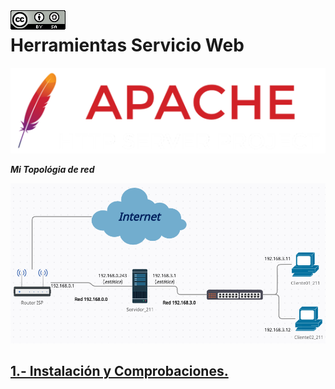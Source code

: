 <img src="./imagenes/MI-LICENCIA88x31.png" style="float: left; margin-right: 10px;" />

# Herramientas Servicio Web
![logo apache](/imagenes/apacheLogo.png)




***Mi Topológia de red***

![red](/imagenes/red.png)

## [1.- Instalación y Comprobaciones.](./apache2/instalacionYComprobaciones)
<!-- ## [2.- Modelo Crear Usuario.](./LDIF/juan.ldif)
## [3.- Modificación de usuario.](./LDIF/CambioJuan.ldif)
## [4.- Modificación varios usuarios.](./LDIF/modificacion.ldif)
## [5.- Eliminar Campos.](./LDIF/eliminarMail.ldif)
## [6.- Preparaciones para un cliente.](./variado/preparandoCliente.md)
## [7.- Ver Configuraciones de NFS y compartir directorios IMAGENES.](./variado/CapturasExportaciones/)
## [8.- Herramientas Gráficas.](./HerramientasGraficas)
## [9.- Scripting LDAP.](./scripts) -->